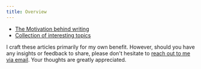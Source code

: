 ```yaml
---
title: Overview
---
```


<!-- - [Redis in 1024 lines of code](redis-1k.html) -->
- [The Motivation behind writing](motivation.html)
- [Collection of interesting topics](ideas.html)

I craft these articles primarily for my own benefit. However, should you have any insights or feedback to share, please don't hesitate to <a href="mailto:mail@mlesniak.com">reach out to me via email</a>. Your thoughts are greatly appreciated.